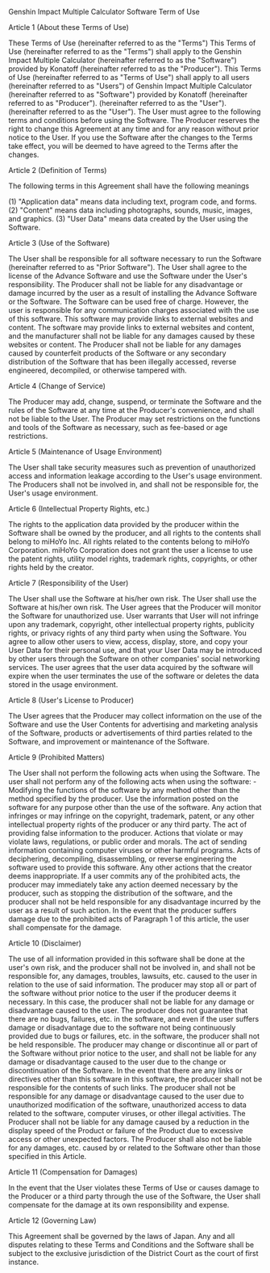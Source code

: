 Genshin Impact Multiple Calculator Software Term of Use

Article 1 (About these Terms of Use)

These Terms of Use (hereinafter referred to as the "Terms") This Terms of Use (hereinafter referred to as the "Terms") shall apply to the Genshin Impact Multiple Calculator (hereinafter referred to as the "Software") provided by Konatoff (hereinafter referred to as the "Producer"). This Terms of Use (hereinafter referred to as "Terms of Use") shall apply to all users (hereinafter referred to as "Users") of Genshin Impact Multiple Calculator (hereinafter referred to as "Software") provided by Konatoff (hereinafter referred to as "Producer"). (hereinafter referred to as the "User"). (hereinafter referred to as the "User"). The User must agree to the following terms and conditions before using the Software.
The Producer reserves the right to change this Agreement at any time and for any reason without prior notice to the User. If you use the Software after the changes to the Terms take effect, you will be deemed to have agreed to the Terms after the changes.

Article 2 (Definition of Terms)

The following terms in this Agreement shall have the following meanings

(1) "Application data" means data including text, program code, and forms.
(2) "Content" means data including photographs, sounds, music, images, and graphics.
(3) "User Data" means data created by the User using the Software.

Article 3 (Use of the Software)

The User shall be responsible for all software necessary to run the Software (hereinafter referred to as "Prior Software"). The User shall agree to the license of the Advance Software and use the Software under the User's responsibility.
The Producer shall not be liable for any disadvantage or damage incurred by the user as a result of installing the Advance Software or the Software.
The Software can be used free of charge. However, the user is responsible for any communication charges associated with the use of this software.
This software may provide links to external websites and content. The software may provide links to external websites and content, and the manufacturer shall not be liable for any damages caused by these websites or content.
The Producer shall not be liable for any damages caused by counterfeit products of the Software or any secondary distribution of the Software that has been illegally accessed, reverse engineered, decompiled, or otherwise tampered with.

Article 4 (Change of Service)

The Producer may add, change, suspend, or terminate the Software and the rules of the Software at any time at the Producer's convenience, and shall not be liable to the User.
The Producer may set restrictions on the functions and tools of the Software as necessary, such as fee-based or age restrictions.

Article 5 (Maintenance of Usage Environment)

The User shall take security measures such as prevention of unauthorized access and information leakage according to the User's usage environment.
The Producers shall not be involved in, and shall not be responsible for, the User's usage environment.

Article 6 (Intellectual Property Rights, etc.)

The rights to the application data provided by the producer within the Software shall be owned by the producer, and all rights to the contents shall belong to miHoYo Inc.
	All rights related to the contents belong to miHoYo Corporation. miHoYo Corporation does not grant the user a license to use the patent rights, utility model rights, trademark rights, copyrights, or other rights held by the creator.

Article 7 (Responsibility of the User)

The User shall use the Software at his/her own risk.
The User shall use the Software at his/her own risk. The User agrees that the Producer will monitor the Software for unauthorized use.
User warrants that User will not infringe upon any trademark, copyright, other intellectual property rights, publicity rights, or privacy rights of any third party when using the Software.
You agree to allow other users to view, access, display, store, and copy your User Data for their personal use, and that your User Data may be introduced by other users through the Software on other companies' social networking services.
The user agrees that the user data acquired by the software will expire when the user terminates the use of the software or deletes the data stored in the usage environment.

Article 8 (User's License to Producer)

The User agrees that the Producer may collect information on the use of the Software and use the User Contents for advertising and marketing analysis of the Software, products or advertisements of third parties related to the Software, and improvement or maintenance of the Software.

Article 9 (Prohibited Matters)

The User shall not perform the following acts when using the Software.
The user shall not perform any of the following acts when using the software: - Modifying the functions of the software by any method other than the method specified by the producer.
Use the information posted on the software for any purpose other than the use of the software.
Any action that infringes or may infringe on the copyright, trademark, patent, or any other intellectual property rights of the producer or any third party.
The act of providing false information to the producer.
Actions that violate or may violate laws, regulations, or public order and morals.
The act of sending information containing computer viruses or other harmful programs.
Acts of deciphering, decompiling, disassembling, or reverse engineering the software used to provide this software.
Any other actions that the creator deems inappropriate.
If a user commits any of the prohibited acts, the producer may immediately take any action deemed necessary by the producer, such as stopping the distribution of the software, and the producer shall not be held responsible for any disadvantage incurred by the user as a result of such action.
In the event that the producer suffers damage due to the prohibited acts of Paragraph 1 of this article, the user shall compensate for the damage.

Article 10 (Disclaimer)

The use of all information provided in this software shall be done at the user's own risk, and the producer shall not be involved in, and shall not be responsible for, any damages, troubles, lawsuits, etc. caused to the user in relation to the use of said information.
The producer may stop all or part of the software without prior notice to the user if the producer deems it necessary. In this case, the producer shall not be liable for any damage or disadvantage caused to the user.
The producer does not guarantee that there are no bugs, failures, etc. in the software, and even if the user suffers damage or disadvantage due to the software not being continuously provided due to bugs or failures, etc. in the software, the producer shall not be held responsible.
The producer may change or discontinue all or part of the Software without prior notice to the user, and shall not be liable for any damage or disadvantage caused to the user due to the change or discontinuation of the Software.
In the event that there are any links or directives other than this software in this software, the producer shall not be responsible for the contents of such links.
The producer shall not be responsible for any damage or disadvantage caused to the user due to unauthorized modification of the software, unauthorized access to data related to the software, computer viruses, or other illegal activities.
The Producer shall not be liable for any damage caused by a reduction in the display speed of the Product or failure of the Product due to excessive access or other unexpected factors.
The Producer shall also not be liable for any damages, etc. caused by or related to the Software other than those specified in this Article.

Article 11 (Compensation for Damages)

In the event that the User violates these Terms of Use or causes damage to the Producer or a third party through the use of the Software, the User shall compensate for the damage at its own responsibility and expense.

Article 12 (Governing Law)

This Agreement shall be governed by the laws of Japan.
Any and all disputes relating to these Terms and Conditions and the Software shall be subject to the exclusive jurisdiction of the District Court as the court of first instance.
